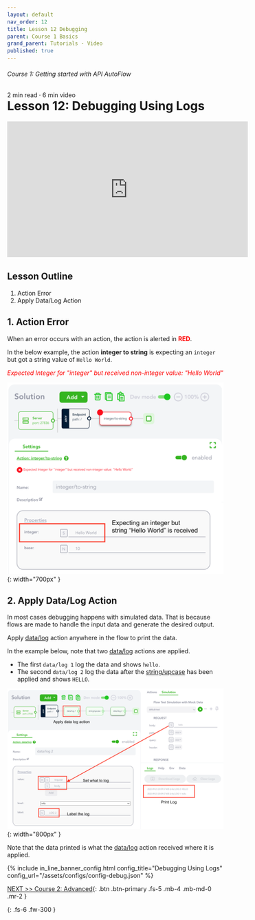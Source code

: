 ```yaml
---
layout: default
nav_order: 12
title: Lesson 12 Debugging
parent: Course 1 Basics
grand_parent: Tutorials - Video
published: true
---
```

<h6>Course 1: Getting started with API AutoFlow</h6>
2 min read · 6 min video
<h1 style="margin-top:0">Lesson 12: Debugging Using Logs</h1>

<iframe width="560" height="315" src="https://www.youtube.com/embed/RTvW8qRFMII" title="YouTube video player" frameborder="0" allow="accelerometer; autoplay; clipboard-write; encrypted-media; gyroscope; picture-in-picture" allowfullscreen></iframe>

## Lesson Outline

1. Action Error
2. Apply Data/Log Action

## 1\. Action Error

When an error occurs with an action, the action is alerted in <span style="color:red">**RED**</span>.

In the below example, the action **integer to string** is expecting an `integer` but got a string value of `Hello World`.

<span style="color:red">*Expected Integer for "integer" but received non-integer value: "Hello World"*</span>

![Debugging](/assets/images/tutorial-debug.png){: width="700px" }

## 2\. Apply Data/Log Action

In most cases debugging happens with simulated data. That is because flows are made to handle the input data and generate the desired output.

Apply [data/log](/docs/internal-actions/data/log/) action anywhere in the flow to print the data.

In the example below, note that two [data/log](/docs/internal-actions/data/log/) actions are applied.

* The first `data/log 1` log the data and shows `hello`.
* The second `data/log 2` log the data after the [string/upcase](/docs/internal-actions/string/upcase/) has been applied and shows `HELLO`.

![Debugging](/assets/images/tutorial-debug-1.png){: width="800px" }

Note that the data printed is what the [data/log](/docs/internal-actions/data/log/) action received where it is applied.

{% include in_line_banner_config.html config_title="Debugging Using Logs" config_url="/assets/configs/config-debug.json" %}

[NEXT >> Course 2: Advanced](/docs/tutorial-video/course-solutions/){: .btn .btn-primary .fs-5 .mb-4 .mb-md-0 .mr-2 }


{: .fs-6 .fw-300 }